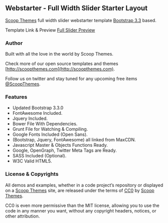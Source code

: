 ## Webstarter - Full Width Slider Starter Layout

[Scoop Themes](http://scoopthemes.com) full width slider webstarter template [Bootstrap 3.3](http://getbootstrap.com/) based.

Template Link & Preview [Full Slider Preview](http://www.scoopthemes.com/templates/full-slider/)

### Author

Built with all the love in the world by Scoop Themes.

Check more of our open source templates and themes [http://scoopthemes.com](http://scoopthemes.com).

Follow us on twitter and stay tuned for any upcoming free items [@ScoopThemes](https://twitter.com/ScoopThemes).

### Features

+ Updated Bootstrap 3.3.0
+ FontAwesome Included.
+ Jquery Included.
+ Bower File With Dependencies.
+ Grunt File for Watching & Compiling.
+ Google Fonts Included (Open Sans).
+ (Bootstrap, Jquery, FontAwesome) all linked from MaxCDN.
+ Javascript Master & Objects Functions Ready.
+ Google, OpenGraph, Twitter Meta Tags are Ready.
+ SASS Included (Optional).
+ W3C Valid HTML5.

### License & Copyrights

All demos and examples, whether in a code project’s repository or displayed on a [Scoop Themes](http://scoopthemes.com) site, are released under the terms of [CC0](http://en.wikipedia.org/wiki/Creative_Commons_license/) by [Scoop Themes](http://scoopthemes.com).

CC0 is even more permissive than the MIT license, allowing you to use the code in any manner you want, without any copyright headers, notices, or other attribution.


